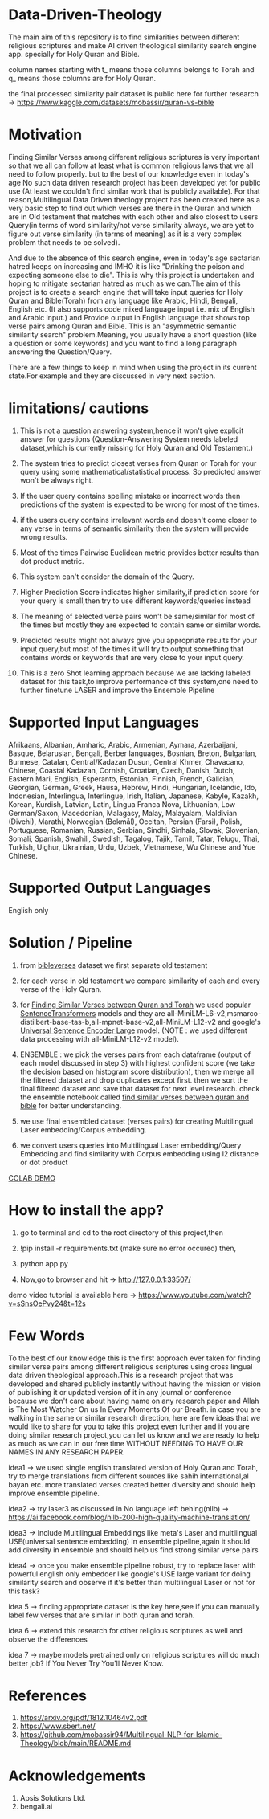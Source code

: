 # Data-Driven-Theology


The main aim of this repository is to find similarities between different religious scriptures and make AI driven theological similarity search engine app. specially for Holy Quran and Bible.

column names starting with t_ means those columns belongs to Torah and q_ means those columns are for Holy Quran.

the final processed similarity pair dataset is public here for further research -> https://www.kaggle.com/datasets/mobassir/quran-vs-bible


# Motivation

Finding Similar Verses among different religious scriptures is very important so that we all can follow at least what is common religious laws that we all need to follow properly. but to the best of our knowledge even in today's age No such data driven research project has been developed yet for public use (At least we couldn't find similar work that is publicly available). For that reason,Multilingual Data Driven theology project has been created here as a very basic step to find out which verses are there in the Quran and which are in Old testament that matches with each other and also closest to users Query(in terms of word similarity/not verse similarity always, we are yet to figure out verse similarity (in terms of meaning) as it is a very complex problem that needs to be solved).

And due to the absence of this search engine, even in today's age sectarian hatred keeps on increasing and IMHO it is like "Drinking the poison and expecting someone else to die". This is why this project is undertaken and hoping to mitigate sectarian hatred as much as we can.The aim of this project is to create a search engine that will take input queries for Holy Quran and Bible(Torah) from any language like Arabic, Hindi, Bengali, English etc. (It also supports code mixed language input i.e. mix of English and Arabic input.) and Provide output in  English language that shows top verse pairs among Quran and Bible. This is an "asymmetric semantic similarity search" problem.Meaning, you usually have a short question (like a question or some keywords) and you want to find a long paragraph answering the Question/Query.


There are a few things to keep in mind when using the project in its current state.For example and they are discussed in very next section.


# limitations/ cautions

1. This is not a question answering system,hence it won't give explicit answer for questions (Question-Answering System needs labeled dataset,which is currently 
missing for Holy Quran and Old Testament.)

2. The system tries to predict closest verses from Quran or Torah  for your query using some mathematical/statistical process. So predicted answer won't be always right.

3. If the user query contains spelling mistake or incorrect words then predictions of the system is expected to be wrong for most of the times.

4. if the users query contains irrelevant words and doesn't come closer to any verse in terms of semantic similarity then the system will provide wrong results.

5. Most of the times Pairwise Euclidean metric provides better results than dot product metric.

6. This system can't consider the domain of the Query.

7. Higher Prediction Score indicates higher similarity,if prediction score for your query is small,then try to use different keywords/queries instead

8. The meaning of selected verse pairs won't be same/similar for most of the times but mostly they are expected to contain same or similar words.

9. Predicted results might not always give you appropriate results for your input query,but most of the times it will try to output something that contains words or
keywords that are very close to your input query.

10. This is a zero Shot learning approach because we are lacking labeled dataset for this task,to improve performance of this system,one need to further finetune LASER
and improve the Ensemble Pipeline



# Supported Input Languages

Afrikaans, Albanian, Amharic, Arabic, Armenian, Aymara, Azerbaijani, Basque, Belarusian, Bengali, Berber languages, Bosnian, Breton, Bulgarian, Burmese, Catalan, Central/Kadazan Dusun, Central Khmer, Chavacano, Chinese, Coastal Kadazan, Cornish, Croatian, Czech, Danish, Dutch, Eastern Mari, English, Esperanto, Estonian, Finnish, French, Galician, Georgian, German, Greek, Hausa, Hebrew, Hindi, Hungarian, Icelandic, Ido, Indonesian, Interlingua, Interlingue, Irish, Italian, Japanese, Kabyle, Kazakh, Korean, Kurdish, Latvian, Latin, Lingua Franca Nova, Lithuanian, Low German/Saxon, Macedonian, Malagasy, Malay, Malayalam, Maldivian (Divehi), Marathi, Norwegian (Bokmål), Occitan, Persian (Farsi), Polish, Portuguese, Romanian, Russian, Serbian, Sindhi, Sinhala, Slovak, Slovenian, Somali, Spanish, Swahili, Swedish, Tagalog, Tajik, Tamil, Tatar, Telugu, Thai, Turkish, Uighur, Ukrainian, Urdu, Uzbek, Vietnamese, Wu Chinese and Yue Chinese.

# Supported Output Languages

English only

# Solution / Pipeline

1. from [bibleverses](https://www.kaggle.com/datasets/phyred23/bibleverses) dataset we first separate old testament

2. for each verse in old testament we compare similarity of each and every verse of the Holy Quran.

3. for [Finding Similar Verses between Quran and Torah](https://github.com/mobassir94/Data-Driven-Theology/tree/main/Quran%20vs%20Bible) we used popular [SentenceTransformers](https://www.sbert.net/) models and they are all-MiniLM-L6-v2,msmarco-distilbert-base-tas-b,all-mpnet-base-v2,all-MiniLM-L12-v2 and google's [Universal Sentence Encoder Large](https://tfhub.dev/google/universal-sentence-encoder-large/5) model. (NOTE : we used different data processing with all-MiniLM-L12-v2 model).

4. ENSEMBLE : we pick the verses pairs from each dataframe (output of each model discussed in step 3) with highest confident score (we take the decision based on histogram score distribution), then we merge all the filtered dataset and drop duplicates except first. then we sort the final filtered dataset and save that dataset for next level research. check the ensemble notebook called [find similar verses between quran and bible](https://github.com/mobassir94/Data-Driven-Theology/blob/main/Quran%20vs%20Bible/find-similar-verses-between-quran-and-bible.ipynb)  for better understanding.

5. we use final ensembled dataset (verses pairs) for creating Multilingual Laser embedding/Corpus embedding.

6. we convert users queries into Multilingual Laser embedding/Query Embedding and find similarity with Corpus embedding using l2 distance or dot product

[COLAB DEMO](https://github.com/mobassir94/Data-Driven-Theology/blob/main/Quran%20vs%20Bible/Inference_Multilingual_Data_Driven_Theology.ipynb)

# How to install the app?

1. go to terminal and cd to the root directory of this project,then

2. !pip install -r requirements.txt (make sure no error occured) then,

3. python app.py

4. Now,go to browser and hit -> http://127.0.0.1:33507/

demo video tutorial is available here -> https://www.youtube.com/watch?v=sSnsOePvy24&t=12s

# Few Words

To the best of our knowledge this is the first approach ever taken for finding similar verse pairs among different religious scriptures using cross lingual data driven theological approach.This is a research project that was developed and shared publicly instantly without having the mission or vision of publishing it or updated version of it in any journal or conference because we don't care about having name on any research paper and Allah is The Most Watcher On us In Every Moments Of our Breath.
in case you are walking in the same or similar research direction, here are few ideas that we would like to share for you to take this project even further and if you are doing similar research project,you can let us know and we are ready to help as much as we can in our free time WITHOUT NEEDING TO HAVE OUR NAMES IN ANY RESEARCH PAPER.

idea1 -> we used single english translated version of Holy Quran and Torah, try to merge translations from different sources like sahih international,al bayan etc. more translated verses created better diversity and should help improve ensemble pipeline.

idea2 -> try laser3 as discussed in No language left behing(nllb) -> https://ai.facebook.com/blog/nllb-200-high-quality-machine-translation/

idea3 -> Include Multilingual Embeddings like meta's Laser and multilingual USE(universal sentence embedding) in ensemble pipeline,again it should add diversity in ensemble and should help us find strong similar verse pairs

idea4 -> once you make ensemble pipeline robust, try to replace laser with powerful english only embedder like google's USE large variant for doing similarity search and observe if it's better than multilingual Laser or not for this task?

idea 5 -> finding appropriate dataset is the key here,see if you can manually label few verses that are similar in both quran and torah.

idea 6 -> extend this research for other religious scriptures as well and observe the differences

idea 7 -> maybe models pretrained only on religious scriptures will do much better job? If You Never Try You'll Never Know. 

# References

1. https://arxiv.org/pdf/1812.10464v2.pdf
2. https://www.sbert.net/
3. https://github.com/mobassir94/Multilingual-NLP-for-Islamic-Theology/blob/main/README.md

# Acknowledgements

1. Apsis Solutions Ltd.
2. bengali.ai



